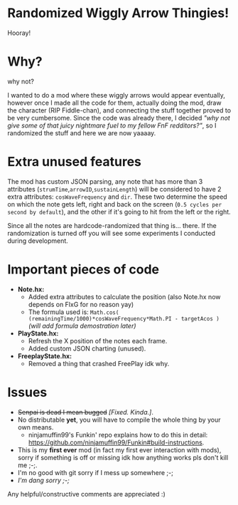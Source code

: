 # Randomized Wiggly Arrow Thingies!

Hooray!

# Why?
why not?

I wanted to do a mod where these wiggly arrows would appear eventually, however once I made all the code for them, actually doing the mod, draw the character (RIP Fiddle-chan), and connecting the stuff together proved to be very cumbersome. Since the code was already there, I decided *"why not give some of that juicy nightmare fuel to my fellow FnF redditors?"*, so I randomized the stuff and here we are now yaaaay.

# Extra unused features

The mod has custom JSON parsing, any note that has more than 3 attributes (`strumTime`,`arrowID`,`sustainLength`) will be considered to have 2 extra attributes: `cosWaveFrequency` and `dir`. These two determine the speed on which the note gets left, right and back on the screen (`0.5 cycles per second by default`), and the other if it's going to hit from the left or the right.

Since all the notes are hardcode-randomized that thing is... there. If the randomization is turned off you will see some experiments I conducted during development.

# Important pieces of code
* **Note.hx:**
  * Added extra attributes to calculate the position (also Note.hx now depends on FlxG for no reason yay)
  * The formula used is: `Math.cos( (remainingTime/1000)*cosWaveFrequency*Math.PI - targetAcos )` *(will add formula demostration later)*
* **PlayState.hx:**
  * Refresh the X position of the notes each frame.
  * Added custom JSON charting (unused).
* **FreeplayState.hx:**
  * Removed a thing that crashed FreePlay idk why.

# Issues
* ~~Senpai is dead I mean bugged~~ *\[Fixed. Kinda.\]*.
* No distributable **yet**, you will have to compile the whole thing by your own means.
  * ninjamuffin99's Funkin' repo explains how to do this in detail: <https://github.com/ninjamuffin99/Funkin#build-instructions>.
* This is my **first ever** mod (in fact my first ever interaction with mods), sorry if something is off or missing idk how anything works pls don't kill me ;-;.
* I'm no good with git sorry if I mess up somewhere ;-;
* *I'm dang sorry ;-;*

Any helpful/constructive comments are appreciated :)